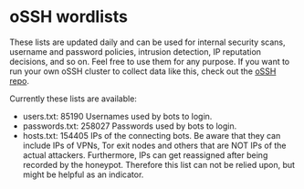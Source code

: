 # oSSH wordlists
These lists are updated daily and can be used for internal security scans, username and password policies, intrusion detection, IP reputation decisions, and so on. Feel free to use them for any purpose. If you want to run your own oSSH cluster to collect data like this, check out the [oSSH repo](https://github.com/toxyl/ossh).  

Currently these lists are available:  
- users.txt: 85190                                                                                                                                                                                                                                                                                                                                                                                                                                                                             Usernames used by bots to login. 
- passwords.txt: 258027                                                                                                                                                                                                                                                                                                                                                                                                                                                                             Passwords used by bots to login. 
- hosts.txt: 154405                                                                                                                                                                                                                                                                                                                                                                                                                                                                             IPs of the connecting bots. Be aware that they can include IPs of VPNs, Tor exit nodes and others that are NOT IPs of the actual attackers. Furthermore, IPs can get reassigned after being recorded by the honeypot. Therefore this list can not be relied upon, but might be helpful as an indicator.
